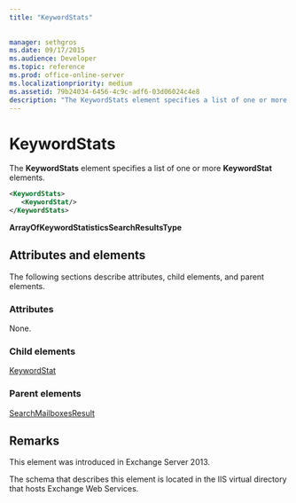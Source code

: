 ```yaml
---
title: "KeywordStats"
 
 
manager: sethgros
ms.date: 09/17/2015
ms.audience: Developer
ms.topic: reference
ms.prod: office-online-server
ms.localizationpriority: medium
ms.assetid: 79b24034-6456-4c9c-adf6-03d06024c4e8
description: "The KeywordStats element specifies a list of one or more KeywordStat elements."
---
```


# KeywordStats

The **KeywordStats** element specifies a list of one or more **KeywordStat** elements. 
  
```XML
<KeywordStats>
   <KeywordStat/>
</KeywordStats>
```

 **ArrayOfKeywordStatisticsSearchResultsType**
## Attributes and elements

The following sections describe attributes, child elements, and parent elements.
  
### Attributes

None.
  
### Child elements

[KeywordStat](keywordstat.md)
  
### Parent elements

[SearchMailboxesResult](searchmailboxesresult.md)
  
## Remarks

This element was introduced in Exchange Server 2013.
  
The schema that describes this element is located in the IIS virtual directory that hosts Exchange Web Services.
  

